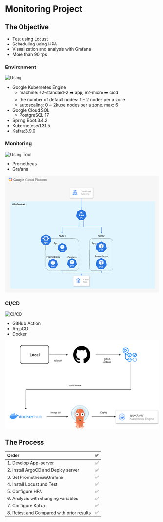 ﻿# Monitoring Project

## The Objective

- Test using Locust
- Scheduling using HPA
- Visualization and analysis with Grafana
- More than 90 rps

### Environment

![Using](https://go-skill-icons.vercel.app/api/icons?i=spring,postgresql,kubernetes,gcp,kafka)

- Google Kubernetes Engine
  - machine: e2-standard-2 ➡️ app, e2-micro ➡️ cicd
  - the number of default nodes: 1 ~ 2 nodes per a zone
  - autoscaling: 0 ~ 2kube nodes per a zone. max: 6
- Google Cloud SQL
  - PostgreSQL 17
- Spring Boot:3.4.2
- Kubernetes:v1.31.5
- Kafka:3.9.0

### Monitoring

![Using Tool](https://go-skill-icons.vercel.app/api/icons?i=grafana,prometheus)

- Prometheus
- Grafana

![Architecture Diagram](Monitoring-Project.drawio.png)

### CI/CD

![CI/CD](https://go-skill-icons.vercel.app/api/icons?i=github,argocd,docker)

- GitHub Action
- ArgoCD
- Docker

![CI/CD](cicd.png)

## The Process
|Order|✅|
|:-----|:----:|
|1. Develop App-server|✅|
|2. Install ArgoCD and Deploy server|✅|
|3. Set Prometheus&Grafana|✅|
|4. Install Locust and Test|✅|
|5. Configure HPA|✅|
|6. Analysis with changing variables|✅|
|7. Configure Kafka|✅|
|8. Retest and Compared with prior results|✅|
